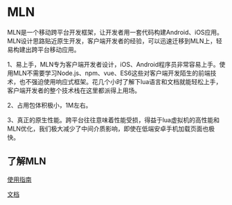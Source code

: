 # MLN
MLN是一个移动跨平台开发框架，让开发者用一套代码构建Android、iOS应用。MLN设计思路贴近原生开发，客户端开发者的经验，可以迅速迁移到MLN上，轻易构建出跨平台移动应用。

1、易上手，MLN专为客户端开发者设计，iOS、Android程序员非常容易上手。使用MLN不需要学习Node.js、npm、vue、ES6这些对客户端开发陌生的前端技术，也不强迫使用响应式框架。花几个小时了解下lua语言和文档就能轻松上手，客户端开发者的整个技术栈在这里都派得上用场。

2、占用包体积极小，1M左右。

3、真正的原生性能。跨平台往往意味着性能受损，得益于lua虚拟机的高性能和MLN优化，我们极大减少了中间介质影响，即使在低端安卓手机加载页面也极快。

## 了解MLN

[使用指南](https://mln.immomo.com/zh-cn/docs/)

[文档](https://mln.immomo.com/zh-cn/api/)
